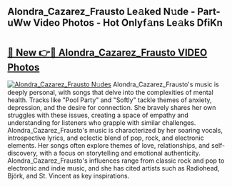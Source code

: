 ## Alondra_Cazarez_Frausto Le𝚊ked N𝚞de - Part-uWw Video Photos - Hot Onlyf𝚊ns Le𝚊ks DfiKn

# <h2><a href="http://ac37043.deff.icu/?id=Alondra_Cazarez_Frausto">🔗 New 👉🔴 Alondra_Cazarez_Frausto VIDEO Photos</a></h2>

[![Alondra_Cazarez_Frausto N𝚞des](https://i.imgur.com/rIISA9y.gif)](http://ac37043.deff.icu/?id=Alondra_Cazarez_Frausto)
Alondra_Cazarez_Frausto's music is deeply personal, with songs that delve into the complexities of mental health. Tracks like "Pool Party" and "Softly" tackle themes of anxiety, depression, and the desire for connection. She bravely shares her own struggles with these issues, creating a space of empathy and understanding for listeners who grapple with similar challenges. Alondra_Cazarez_Frausto's music is characterized by her soaring vocals, introspective lyrics, and eclectic blend of pop, rock, and electronic elements. Her songs often explore themes of love, relationships, and self-discovery, with a focus on storytelling and emotional authenticity. Alondra_Cazarez_Frausto's influences range from classic rock and pop to electronic and indie music, and she has cited artists such as Radiohead, Björk, and St. Vincent as key inspirations.
